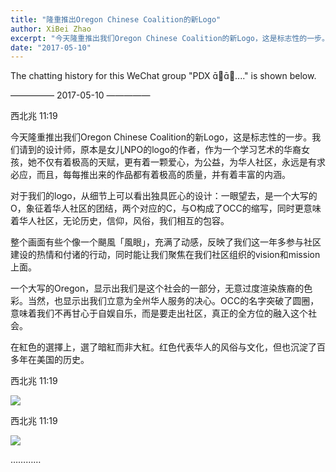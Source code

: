 ```yaml
---
title: "隆重推出Oregon Chinese Coalition的新Logo"
author: XiBei Zhao
excerpt: "今天隆重推出我们Oregon Chinese Coalition的新Logo，这是标志性的一步。我们请到的设计师，作为一个学习艺术的华裔女孩，她不仅有着极高的天赋，更有着一颗爱心，为公益，为华人社区，永远是有求必应，而且，每每推出来的作品都有着极高的质量，并有着丰富的内涵。"
date: "2017-05-10"
---
```


The chatting history for this WeChat group "PDX 🦀️...." is shown below.

—————  2017-05-10  —————


西北兆  11:19

今天隆重推出我们Oregon Chinese Coalition的新Logo，这是标志性的一步。我们请到的设计师，原本是女儿NPO的logo的作者，作为一个学习艺术的华裔女孩，她不仅有着极高的天赋，更有着一颗爱心，为公益，为华人社区，永远是有求必应，而且，每每推出来的作品都有着极高的质量，并有着丰富的内涵。

对于我们的logo，从细节上可以看出独具匠心的设计：一眼望去，是一个大写的O，象征着华人社区的团结，两个对应的C，与O构成了OCC的缩写，同时更意味着华人社区，无论历史，信仰，风俗，我们相互的包容。

整个画面有些个像一个颶風「風眼」，充满了动感，反映了我们这一年多参与社区建设的热情和付诸的行动，同时能让我们聚焦在我们社区组织的vision和mission上面。

一个大写的Oregon，显示出我们是这个社会的一部分，无意过度渲染族裔的色彩。当然，也显示出我们立意为全州华人服务的决心。OCC的名字突破了圆圈，意味着我们不再甘心于自娱自乐，而是要走出社区，真正的全方位的融入这个社会。

在紅色的選擇上，選了暗紅而非大紅。红色代表华人的风俗与文化，但也沉淀了百多年在美国的历史。


西北兆  11:19

![](https://res.cloudinary.com/dhngj18do/image/upload/f_auto,q_auto/v1/images/4aba254f6aaeb257b90ad191e960a3fd)

西北兆  11:19

![](https://res.cloudinary.com/dhngj18do/image/upload/f_auto,q_auto/v1/images/bbe6f25c77ca030fbcd56311dbff79de)

…………
